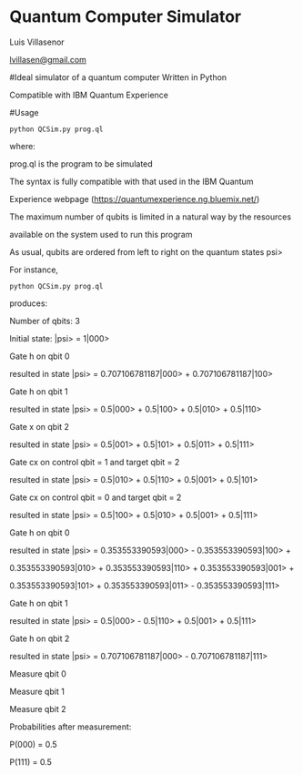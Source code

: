 # Quantum Computer Simulator
 Luis Villasenor
 
 lvillasen@gmail.com
 
#Ideal simulator of a quantum computer 
Written in Python

Compatible with IBM Quantum Experience

#Usage 

	python QCSim.py prog.ql

where:

prog.ql is the program to be simulated

The syntax is fully compatible with that used in the IBM Quantum 

Experience webpage (https://quantumexperience.ng.bluemix.net/)

The maximum number of qubits is limited in a natural way by the resources 

available on the system used to run this program

As usual, qubits are ordered from left to right on the quantum states psi>

For instance, 

	python QCSim.py prog.ql 

produces:

Number of qbits:  3

Initial state: |psi> = 1|000>

Gate h on qbit 0

resulted in state |psi> = 0.707106781187|000> + 0.707106781187|100>
	
Gate h on qbit 1

resulted in state |psi> = 0.5|000> + 0.5|100> + 0.5|010> + 0.5|110>
	
Gate x on qbit 2

resulted in state |psi> = 0.5|001> + 0.5|101> + 0.5|011> + 0.5|111> 
	
Gate cx on control qbit = 1  and target qbit = 2

resulted in state |psi> = 0.5|010> + 0.5|110> + 0.5|001> + 0.5|101> 
	
Gate cx on control qbit = 0  and target qbit = 2

resulted in state |psi> = 0.5|100> + 0.5|010> + 0.5|001> + 0.5|111> 
	
Gate h on qbit 0

resulted in state |psi> = 0.353553390593|000> - 0.353553390593|100> +
	
0.353553390593|010> + 0.353553390593|110> + 0.353553390593|001> +

0.353553390593|101> + 0.353553390593|011> - 0.353553390593|111>

Gate h on qbit 1

resulted in state |psi> = 0.5|000> - 0.5|110> + 0.5|001> + 0.5|111> 
	
Gate h on qbit 2

resulted in state |psi> = 0.707106781187|000> - 0.707106781187|111> 
	
Measure qbit 0

Measure qbit 1

Measure qbit 2

Probabilities after measurement:

P(000) = 0.5

P(111) = 0.5
